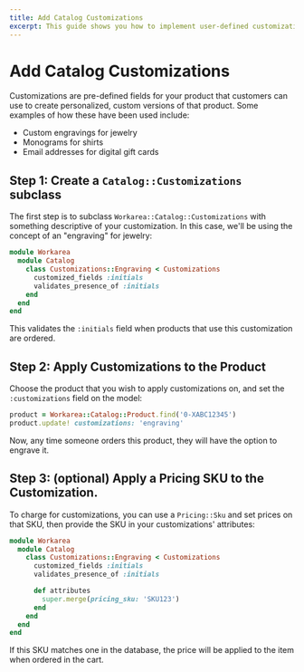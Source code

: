 ```yaml
---
title: Add Catalog Customizations
excerpt: This guide shows you how to implement user-defined customizations for the products in your catalog.
---
```


# Add Catalog Customizations

Customizations are pre-defined fields for your product that customers can use to create personalized, custom versions of that product. Some examples of how these have been used include:
* Custom engravings for jewelry
* Monograms for shirts
* Email addresses for digital gift cards 

## Step 1: Create a `Catalog::Customizations` subclass

The first step is to subclass `Workarea::Catalog::Customizations` with something descriptive of your customization. In this case, we'll be using the concept of an "engraving" for jewelry:

```ruby
module Workarea
  module Catalog
    class Customizations::Engraving < Customizations
      customized_fields :initials
      validates_presence_of :initials
    end
  end
end
```

This validates the `:initials` field when products that use this customization are ordered.

## Step 2: Apply Customizations to the Product

Choose the product that you wish to apply customizations on, and set the `:customizations` field on the model:

```ruby
product = Workarea::Catalog::Product.find('0-XABC12345')
product.update! customizations: 'engraving'
```

Now, any time someone orders this product, they will have the option to engrave it.

## Step 3: (optional) Apply a Pricing SKU to the Customization.

To charge for customizations, you can use a `Pricing::Sku` and set prices on that SKU, then provide the SKU in your customizations' attributes:

```ruby
module Workarea
  module Catalog
    class Customizations::Engraving < Customizations
      customized_fields :initials
      validates_presence_of :initials

      def attributes
        super.merge(pricing_sku: 'SKU123')
      end
    end
  end
end
```

If this SKU matches one in the database, the price will be applied to the item when ordered in the cart.
